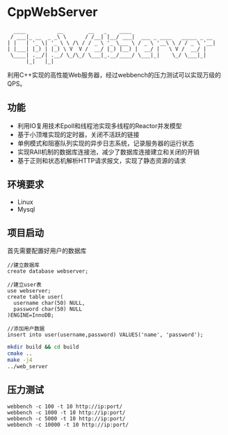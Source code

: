 <!--
 * @Author: your name
 * @Date: 2021-10-07 11:07:04
 * @LastEditTime: 2021-10-07 22:09:22
 * @LastEditors: Please set LastEditors
 * @Description: In User Settings Edit
 * @FilePath: /cpp_server/README.md
-->

# CppWebServer

```
  ____          __        __   _    ____                           
 / ___|_ __  _ _\ \      / /__| |__/ ___|  ___ _ ____   _____ _ __ 
| |   | '_ \| '_ \ \ /\ / / _ \ '_ \___ \ / _ \ '__\ \ / / _ \ '__|
| |___| |_) | |_) \ V  V /  __/ |_) |__) |  __/ |   \ V /  __/ |   
 \____| .__/| .__/ \_/\_/ \___|_.__/____/ \___|_|    \_/ \___|_|   
      |_|   |_|                                                    
```

利用C++实现的高性能Web服务器，经过webbench的压力测试可以实现万级的QPS。

## 功能
* 利用IO复用技术Epoll和线程池实现多线程的Reactor并发模型
* 基于小顶堆实现的定时器，关闭不活跃的链接
* 单例模式和阻塞队列实现的异步日志系统，记录服务器的运行状态
* 实现RAII机制的数据库连接池，减少了数据库连接建立和关闭的开销
* 基于正则和状态机解析HTTP请求报文，实现了静态资源的请求

## 环境要求

* Linux
* Mysql

## 项目启动
首先需要配置好用户的数据库

```mysql
//建立数据库
create database webserver;

//建立user表
use webserver;
create table user(
  username char(50) NULL,
  password char(50) NULL
)ENGINE=InnoDB;

//添加用户数据
insert into user(username,password) VALUES('name', 'password');

```

```bash
mkdir build && cd build
cmake ..
make -j4
../web_server
```

## 压力测试


```
webbench -c 100 -t 10 http://ip:port/
webbench -c 1000 -t 10 http://ip:port/
webbench -c 5000 -t 10 http://ip:port/
webbench -c 10000 -t 10 http://ip:port/
```